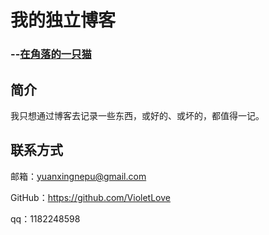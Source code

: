 # 我的独立博客
### --[在角落的一只猫](http://violetlove.github.io)

## 简介

我只想通过博客去记录一些东西，或好的、或坏的，都值得一记。

## 联系方式

邮箱：yuanxingnepu@gmail.com

GitHub：https://github.com/VioletLove

qq：1182248598
